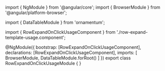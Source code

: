 import { NgModule } from '@angular/core';
import { BrowserModule } from '@angular/platform-browser';
  
import { DataTableModule } from 'ornamentum';
  
import { RowExpandOnClickUsageComponent } from './row-expand-template-usage.component';

@NgModule({
 bootstrap: [RowExpandOnClickUsageComponent],
 declarations: [RowExpandOnClickUsageComponent],
 imports: [
    BrowserModule, 
    DataTableModule.forRoot()
  ]
})
export class RowExpandOnClickUsageModule {
}
